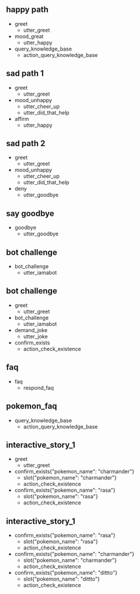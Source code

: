 
## happy path
* greet
  - utter_greet
* mood_great
  - utter_happy
* query_knowledge_base
  - action_query_knowledge_base

## sad path 1
* greet
  - utter_greet
* mood_unhappy
  - utter_cheer_up
  - utter_did_that_help
* affirm
  - utter_happy

## sad path 2
* greet
  - utter_greet
* mood_unhappy
  - utter_cheer_up
  - utter_did_that_help
* deny
  - utter_goodbye

## say goodbye
* goodbye
  - utter_goodbye

## bot challenge
* bot_challenge
  - utter_iamabot

## bot challenge
* greet
  - utter_greet
* bot_challenge
  - utter_iamabot
* demand_joke
  - utter_joke
* confirm_exists
  - action_check_existence

## faq
* faq
  - respond_faq

## pokemon_faq
* query_knowledge_base
  - action_query_knowledge_base

## interactive_story_1
* greet
    - utter_greet
* confirm_exists{"pokemon_name": "charmander"}
    - slot{"pokemon_name": "charmander"}
    - action_check_existence
* confirm_exists{"pokemon_name": "rasa"}
    - slot{"pokemon_name": "rasa"}
    - action_check_existence

## interactive_story_1
* confirm_exists{"pokemon_name": "rasa"}
    - slot{"pokemon_name": "rasa"}
    - action_check_existence
* confirm_exists{"pokemon_name": "charmander"}
    - slot{"pokemon_name": "charmander"}
    - action_check_existence
* confirm_exists{"pokemon_name": "dittto"}
    - slot{"pokemon_name": "dittto"}
    - action_check_existence
